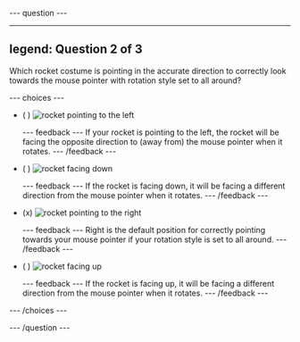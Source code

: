 --- question ---

---
legend: Question 2 of 3
---

Which rocket costume is pointing in the accurate direction to correctly look towards the mouse pointer with rotation style set to all around?

--- choices ---

- ( ) ![rocket pointing to the left](images/rocket_left.png)

  --- feedback ---
If your rocket is pointing to the left, the rocket will be facing the opposite direction to (away from) the mouse pointer when it rotates.
  --- /feedback ---

- ( ) ![rocket facing down](images/rocket_down.png)

  --- feedback ---
If the rocket is facing down, it will be facing a different direction from the mouse pointer when it rotates.
  --- /feedback ---

- (x) ![rocket pointing to the right](images/rocket_right.png)

  --- feedback ---
Right is the default position for correctly pointing towards your mouse pointer if your rotation style is set to all around.
  --- /feedback ---

- ( ) ![rocket facing up](images/rocket_up.png)

  --- feedback ---
If the rocket is facing up, it will be facing a different direction from the mouse pointer when it rotates.
  --- /feedback ---
  
--- /choices ---

--- /question ---
